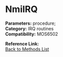 # NmiIRQ

**Parameters:** procedure;  
**Category:** IRQ routines  
**Compatibility:** MOS6502  

**Reference Link:**  
[Back to Methods List](../../SUMMARY.md)
